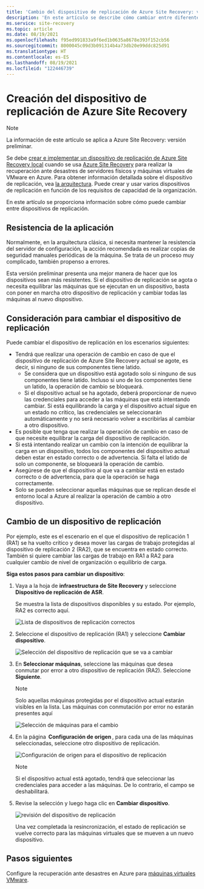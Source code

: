 ```yaml
---
title: 'Cambio del dispositivo de replicación de Azure Site Recovery: versión preliminar'
description: 'En este artículo se describe cómo cambiar entre diferentes dispositivos de replicación mientras se replican máquinas virtuales de VMware para Azure en Azure Site Recovery: versión preliminar'
ms.service: site-recovery
ms.topic: article
ms.date: 08/19/2021
ms.openlocfilehash: f95ed991833a9f6ed1b0635a8678e393f152cb56
ms.sourcegitcommit: 8000045c09d3b091314b4a73db20e99ddc825d91
ms.translationtype: HT
ms.contentlocale: es-ES
ms.lasthandoff: 08/19/2021
ms.locfileid: "122446739"
---
```

# <a name="switch-azure-site-recovery-replication-appliance"></a>Creación del dispositivo de replicación de Azure Site Recovery

>[!NOTE]
> La información de este artículo se aplica a Azure Site Recovery: versión preliminar.

Se debe [crear e implementar un dispositivo de replicación de Azure Site Recovery local](deploy-vmware-azure-replication-appliance-preview.md) cuando se usa [Azure Site Recovery](site-recovery-overview.md) para realizar la recuperación ante desastres de servidores físicos y máquinas virtuales de VMware en Azure. Para obtener información detallada sobre el dispositivo de replicación, vea [la arquitectura](vmware-azure-architecture-preview.md). Puede crear y usar varios dispositivos de replicación en función de los requisitos de capacidad de la organización.

En este artículo se proporciona información sobre cómo puede cambiar entre dispositivos de replicación.

## <a name="application-resilience"></a>Resistencia de la aplicación

Normalmente, en la arquitectura clásica, si necesita mantener la resistencia del servidor de configuración, la acción recomendada es realizar copias de seguridad manuales periódicas de la máquina. Se trata de un proceso muy complicado, también propenso a errores.  

Esta versión preliminar presenta una mejor manera de hacer que los dispositivos sean más resistentes. Si el dispositivo de replicación se agota o necesita equilibrar las máquinas que se ejecutan en un dispositivo, basta con poner en marcha otro dispositivo de replicación y cambiar todas las máquinas al nuevo dispositivo.


## <a name="consideration-for-switching-replication-appliance"></a>Consideración para cambiar el dispositivo de replicación

Puede cambiar el dispositivo de replicación en los escenarios siguientes:

- Tendrá que realizar una operación de cambio en caso de que el dispositivo de replicación de Azure Site Recovery actual se agote, es decir, si ninguno de sus componentes tiene latido.
  - Se considera que un dispositivo está agotado solo si ninguno de sus componentes tiene latido. Incluso si uno de los componentes tiene un latido, la operación de cambio se bloqueará.
  - Si el dispositivo actual se ha agotado, deberá proporcionar de nuevo las credenciales para acceder a las máquinas que está intentando cambiar. Si está equilibrando la carga y el dispositivo actual sigue en un estado no crítico, las credenciales se seleccionarán automáticamente y no será necesario volver a escribirlas al cambiar a otro dispositivo.
- Es posible que tenga que realizar la operación de cambio en caso de que necesite equilibrar la carga del dispositivo de replicación.
- Si está intentando realizar un cambio con la intención de equilibrar la carga en un dispositivo, todos los componentes del dispositivo actual deben estar en estado correcto o de advertencia. Si falta el latido de solo un componente, se bloqueará la operación de cambio.
-  Asegúrese de que el dispositivo al que va a cambiar está en estado correcto o de advertencia, para que la operación se haga correctamente.
-  Solo se pueden seleccionar aquellas máquinas que se replican desde el entorno local a Azure al realizar la operación de cambio a otro dispositivo.  


## <a name="switch-a-replication-appliance"></a>Cambio de un dispositivo de replicación

Por ejemplo, este es el escenario en el que el dispositivo de replicación 1 (RA1) se ha vuelto crítico y desea mover las cargas de trabajo protegidas al dispositivo de replicación 2 (RA2), que se encuentra en estado correcto. También si quiere cambiar las cargas de trabajo en RA1 a RA2 para cualquier cambio de nivel de organización o equilibrio de carga.

**Siga estos pasos para cambiar un dispositivo**:

1. Vaya a la hoja de **infraestructura de Site Recovery** y seleccione **Dispositivo de replicación de ASR**.

   Se muestra la lista de dispositivos disponibles y su estado. Por ejemplo, RA2 es correcto aquí.

   ![Lista de dispositivos de replicación correctos](./media/switch-replication-appliance-preview/appliance-health.png)

2. Seleccione el dispositivo de replicación (RA1) y seleccione **Cambiar dispositivo**.

   ![Selección del dispositivo de replicación que se va a cambiar](./media/switch-replication-appliance-preview/select-switch-appliance.png)


3. En **Seleccionar máquinas**, seleccione las máquinas que desea conmutar por error a otro dispositivo de replicación (RA2). Seleccione **Siguiente**.

   >[!NOTE]
   > Solo aquellas máquinas protegidas por el dispositivo actual estarán visibles en la lista. Las máquinas con conmutación por error no estarán presentes aquí  

    ![Selección de máquinas para el cambio](./media/switch-replication-appliance-preview/select-machines.png)

4. En la página  **Configuración de origen** , para cada una de las máquinas seleccionadas, seleccione otro dispositivo de replicación.

   ![Configuración de origen para el dispositivo de replicación](./media/switch-replication-appliance-preview/source-settings.png)

   >[!NOTE]
   > Si el dispositivo actual está agotado, tendrá que seleccionar las credenciales para acceder a las máquinas. De lo contrario, el campo se deshabilitará.

5. Revise la selección y luego haga clic en **Cambiar dispositivo**.

   ![revisión del dispositivo de replicación](./media/switch-replication-appliance-preview/review-switch-appliance.png)

   Una vez completada la resincronización, el estado de replicación se vuelve correcto para las máquinas virtuales que se mueven a un nuevo dispositivo.

## <a name="next-steps"></a>Pasos siguientes
Configure la recuperación ante desastres en Azure para [máquinas virtuales VMware](vmware-azure-tutorial.md).
